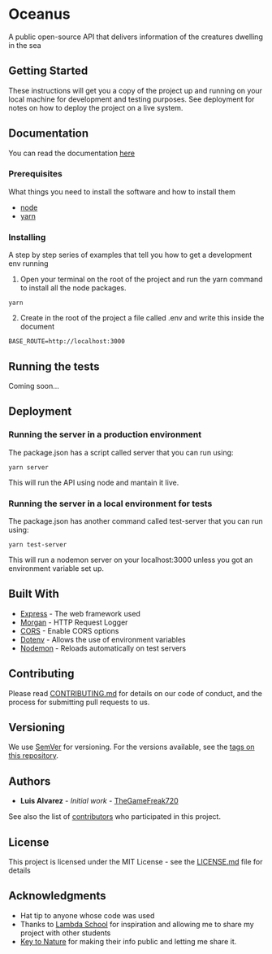 # Oceanus

A public open-source API that delivers information of the creatures dwelling in the sea

## Getting Started

These instructions will get you a copy of the project up and running on your local machine for development and testing purposes. See deployment for notes on how to deploy the project on a live system.

## Documentation

You can read the documentation [here](DOCUMENTATION.md)

### Prerequisites

What things you need to install the software and how to install them

* [node](https://nodejs.org/en/)
* [yarn](https://yarnpkg.com/en/)


### Installing

A step by step series of examples that tell you how to get a development env running

1. Open your terminal on the root of the project and run the yarn command to install all the node packages.

```
yarn
```

2. Create in the root of the project a file called .env and write this inside the document

```
BASE_ROUTE=http://localhost:3000
```

## Running the tests

Coming soon...

## Deployment

### Running the server in a production environment

The package.json has a script called server that you can run using:

```
yarn server
```

This will run the API using node and mantain it live.

### Running the server in a local environment for tests

The package.json has another command called test-server that you can run using:

```
yarn test-server
```

This will run a nodemon server on your localhost:3000 unless you got an environment variable set up.

## Built With

* [Express](https://expressjs.com/) - The web framework used
* [Morgan](https://www.npmjs.com/package/morgan/v/1.1.1) - HTTP Request Logger
* [CORS](https://github.com/expressjs/cors) - Enable CORS options
* [Dotenv](https://www.npmjs.com/package/dotenv) - Allows the use of environment variables
* [Nodemon](https://nodemon.io/) - Reloads automatically on test servers

## Contributing

Please read [CONTRIBUTING.md](CONTRIBUTING.md) for details on our code of conduct, and the process for submitting pull requests to us.

## Versioning

We use [SemVer](http://semver.org/) for versioning. For the versions available, see the [tags on this repository](https://github.com/TheGameFreak720/Oceanus/tags). 

## Authors

* **Luis Alvarez** - *Initial work* - [TheGameFreak720](https://github.com/TheGameFreak720)

See also the list of [contributors](https://github.com/TheGameFreak720/Oceanus/graphs/contributors) who participated in this project.

## License

This project is licensed under the MIT License - see the [LICENSE.md](LICENSE.md) file for details

## Acknowledgments

* Hat tip to anyone whose code was used
* Thanks to [Lambda School](https://lambdaschool.com/?utm_medium=cpc&utm_source=google&utm_campaign=branded&utm_term=lambda%20school&gclid=CjwKCAjwm-fkBRBBEiwA966fZLQKD6-gkztYNzNLDK7_rjl-7T0nQxYkMO-VA4cduJJBklwUNgU91hoCXNsQAvD_BwE) for inspiration and allowing me to share my project with other students
* [Key to Nature](http://species-identification.org/index.php?groep=Animals&selectie=1&hoofdgroepen_pad=%2C1) for making their info public and letting me share it.